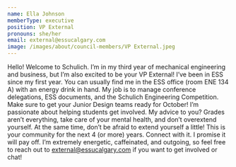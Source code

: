 ```yaml
---
name: Ella Johnson
memberType: executive
position: VP External
pronouns: she/her
email: external@essucalgary.com
image: /images/about/council-members/VP External.jpeg
---
```


Hello! Welcome to Schulich. I’m in my third year of mechanical engineering and business, but I’m also excited to be your VP External! I’ve been in ESS since my first year. You can usually find me in the ESS office (room ENE 134 A) with an energy drink in hand. My job is to manage conference delegations, ESS documents, and the Schulich Engineering Competition. Make sure to get your Junior Design teams ready for October! I’m passionate about helping students get involved. My advice to you? Grades aren’t everything, take care of your mental health, and don’t overextend yourself. At the same time, don’t be afraid to extend yourself a little! This is your community for the next 4 (or more) years. Connect with it. I promise it will pay off. I’m extremely energetic, caffeinated, and outgoing, so feel free to reach out to external@essucalgary.com if you want to get involved or chat!
